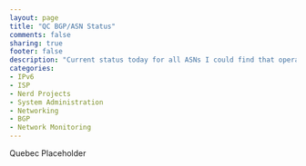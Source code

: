 ```yaml
---
layout: page
title: "QC BGP/ASN Status"
comments: false
sharing: true
footer: false
description: "Current status today for all ASNs I could find that operate in Quebec, or are Quebec Companies."
categories:
- IPv6
- ISP
- Nerd Projects
- System Administration
- Networking
- BGP
- Network Monitoring
---
```

Quebec Placeholder
